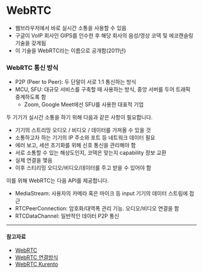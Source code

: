 # WebRTC

- 웹브라우저에서 바로 실시간 소통을 사용할 수 있음
- 구글이 VoIP 회사인 GIPS를 인수한 후 해당 회사의 음성/영상 코덱 및 에코캔슬링 기술을 갖게됨
- 이 기술을  WebRTC라는 이름으로 공개함(2011년)

### WebRTC 통신 방식

- P2P (Peer to Peer): 두 단말이 서로 1:1 통신하는 방식
- MCU, SFU: 대규모 서비스를 구축할 때 사용하는 방식, 중앙 서버를 두어 트래픽 중계하도록 함
  - Zoom, Google Meet에선 SFU를 사용한 대표적 기업

두 기기가 실시간 소통을 하기 위해 다음과 같은 사항이 필요합니다.

- 기기의 스트리밍 오디오 / 비디오 / 데이터를 가져올 수 있을 것
- 소통하고자 하는 기기의 IP 주소와 포트 등 네트워크 데이터 필요
- 에러 보고, 세션 초기화를 위해 신호 통신을 관리해야 함
- 서로 소통할 수 있는 해상도인지, 코덱은 맞는지 capability 정보 교환
- 실제 연결을 맺음
- 이후 스티리밍 오디오/비디오/데이터를 주고 받을 수 있어야 함


이를 위해 WebRTC는 다음 API를 제공합니다.

- MediaStream: 사용자의 카메라 혹은 마이크 등 input 기기의 데이터 스트림에 접근
- RTCPeerConnection: 암호화/대역폭 관리 기능. 오디오/비디오 연결을 함
- RTCDataChannel: 일반적인 데이터 P2P 통신



---

#### 참고자료

- [WebRTC](https://velog.io/@skyni/WebRTC%EC%97%90-%EB%8C%80%ED%95%9C-%EC%A0%95%EB%A6%AC)
- [WebRTC 연결방식](https://6987.tistory.com/entry/WebRTC-%EB%AF%B8%EB%94%94%EC%96%B4-%EC%97%B0%EA%B2%B0-%EB%B0%A9%EC%8B%9D-MCU-SFU-P2P)
- [WebRTC Kurento](https://gh402.tistory.com/43)